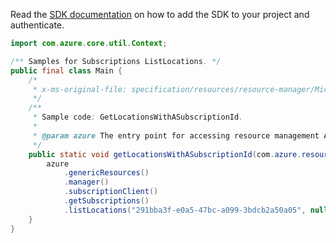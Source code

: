 Read the [SDK documentation](https://github.com/Azure/azure-sdk-for-java/blob/azure-resourcemanager_2.11.0/sdk/resourcemanager/azure-resourcemanager/README.md) on how to add the SDK to your project and authenticate.

```java
import com.azure.core.util.Context;

/** Samples for Subscriptions ListLocations. */
public final class Main {
    /*
     * x-ms-original-file: specification/resources/resource-manager/Microsoft.Resources/stable/2021-01-01/examples/GetLocations.json
     */
    /**
     * Sample code: GetLocationsWithASubscriptionId.
     *
     * @param azure The entry point for accessing resource management APIs in Azure.
     */
    public static void getLocationsWithASubscriptionId(com.azure.resourcemanager.AzureResourceManager azure) {
        azure
            .genericResources()
            .manager()
            .subscriptionClient()
            .getSubscriptions()
            .listLocations("291bba3f-e0a5-47bc-a099-3bdcb2a50a05", null, Context.NONE);
    }
}
```
